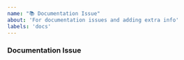 ```yaml
---
name: "📚 Documentation Issue"
about: 'For documentation issues and adding extra info'
labels: 'docs'
---
```


### Documentation Issue
